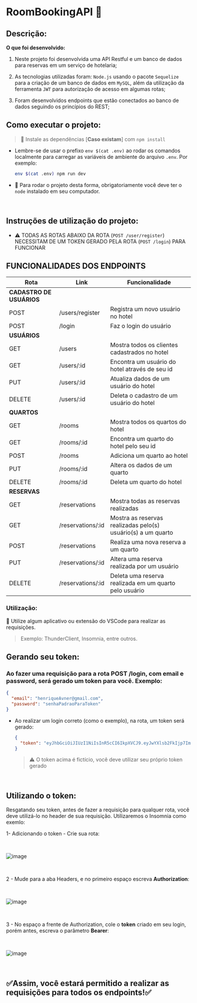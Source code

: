 # RoomBookingAPI :office:

## Descrição:
  <summary><strong>O que foi desenvolvido:</strong></summary>


1. Neste projeto foi desenvolvida uma API Restful e um banco de dados para reservas em um serviço de hotelaria;

2. As tecnologias utilizadas foram: `Node.js` usando o pacote `Sequelize` para a criação de um banco de dados em `MySQL`, além da utilização da ferramenta `JWT` para autorização de acesso em algumas rotas;

3. Foram desenvolvidos endpoints que estão conectados ao banco de dados seguindo os princípios do REST;

##  Como executar o projeto:

  > :pushpin: Instale as dependências [**Caso existam**] com `npm install`
  
  - Lembre-se de usar o prefixo `env $(cat .env)` ao rodar os comandos localmente para carregar as variáveis de ambiente do arquivo `.env`. Por exemplo:
  
    ```bash
    env $(cat .env) npm run dev
    ```
  
  - :pushpin: Para rodar o projeto desta forma, obrigatoriamente você deve ter o `node` instalado em seu computador.

  <br/>

  

  ## Instruções de utilização do projeto:
  - ⚠️ TODAS AS ROTAS ABAIXO DA ROTA (`POST /user/register`) NECESSITAM DE UM TOKEN GERADO PELA ROTA (`POST /login`) PARA FUNCIONAR

## FUNCIONALIDADES DOS ENDPOINTS

| Rota                    | Link              | Funcionalidade                                               |
|-------------------------|-------------------|---------------------------------------------------------------|
| **CADASTRO DE USUÁRIOS**|                   |                                                               |
| POST                    | /users/register   | Registra um novo usuário no hotel                            |
| POST                    | /login            | Faz o login do usuário                                       |
| **USUÁRIOS**            |                   |                                                               |
| GET                     | /users            | Mostra todos os clientes cadastrados no hotel                |
| GET                     | /users/:id        | Encontra um usuário do hotel através de seu id               |
| PUT                     | /users/:id        | Atualiza dados de um usuário do hotel                        |
| DELETE                  | /users/:id        | Deleta o cadastro de um usuário do hotel                     |
| **QUARTOS**             |                   |                                                               |
| GET                     | /rooms            | Mostra todos os quartos do hotel                             |
| GET                     | /rooms/:id        | Encontra um quarto do hotel pelo seu id                      |
| POST                    | /rooms            | Adiciona um quarto ao hotel                                  |
| PUT                     | /rooms/:id        | Altera os dados de um quarto                                 |
| DELETE                  | /rooms/:id        | Deleta um quarto do hotel                                    |
| **RESERVAS**            |                   |                                                               |
| GET                     | /reservations     | Mostra todas as reservas realizadas                          |
| GET                     | /reservations/:id | Mostra as reservas realizadas pelo(s) usuário(s) a um quarto |
| POST                    | /reservations     | Realiza uma nova reserva a um quarto                         |
| PUT                     | /reservations/:id | Altera uma reserva realizada por um usuário                  |
| DELETE                  | /reservations/:id | Deleta uma reserva realizada em um quarto pelo usuário       |


  ### Utilização:
  :pushpin: Utilize algum aplicativo ou extensão do VSCode para realizar as requisições. 
  </br>
  > Exemplo: ThunderClient, Insomnia, entre outros.
  ## Gerando seu token:
 ### Ao fazer uma requisição para a rota POST /login, com email e password, será gerado um token para você. Exemplo:


  ```json
  {
    "email": "henriqueAvner@gmail.com",
    "password": "senhaPadraoParaToken"
  }
  ```
 - Ao realizar um login correto (como o exemplo), na rota, um token será gerado:
   
    ```json
    {
      "token": "eyJhbGciOiJIUzI1NiIsInR5cCI6IkpXVCJ9.eyJwYXlsb2FkIjp7ImlkIjo1LCJkaXNwbGF5TmFtZSI6InVzdWFyaW8gZGUgdGVzdGUiLCJlbWFpbCI6InRlc3RlQGVtYWlsLmNvbSIsImltYWdlIjoibnVsbCJ9LCJpYXQiOjE2MjAyNDQxODcsImV4cCI6MTYyMDY3NjE4N30.Roc4byj6mYakYqd9LTCozU1hd9k_Vw5IWKGL4hcCVG8"
    }
    ```
    > :warning: O token acima é fictício, você deve utilizar seu próprio token gerado

<br />

  ## Utilizando o token:
  Resgatando seu token, antes de fazer a requisição para qualquer rota, você deve utilizá-lo no header de sua requisição. Utilizaremos o Insomnia como exemlo:

  1- Adicionando o token - Crie sua rota:
  
  <br />
  
  ![image](https://github.com/henriqueAvner/blogs_api/assets/133919307/a19b892c-a99c-472a-85f1-b5b64f54393c)

  <br />
  
  2 - Mude para a aba Headers, e no primeiro espaço escreva **Authorization**:
  
  <br />
  
  ![image](https://github.com/henriqueAvner/blogs_api/assets/133919307/cb77168a-0e6d-40b0-8990-3b41fae7a227)
  
  <br />
  
  3 - No espaço a frente de Authorization, cole o **token** criado em seu login, porém antes, escreva o parâmetro **Bearer**:
  
  </br>
  
  ![image](https://github.com/henriqueAvner/blogs_api/assets/133919307/6997babf-c3ec-4c2d-96d9-950596dd3b6e)
  
  <br />
  
  ## :white_check_mark:Assim, você estará permitido a realizar as requisições para todos os endpoints!:white_check_mark:

